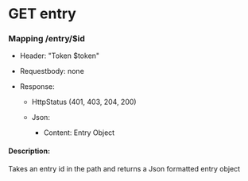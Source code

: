 # GET entry

### Mapping /entry/$id

* Header: "Token $token"

* Requestbody: none

* Response:

    * HttpStatus (401, 403, 204, 200)

    * Json:
        * Content: Entry Object

#### Description:

Takes an entry id in the path and returns a Json formatted entry object